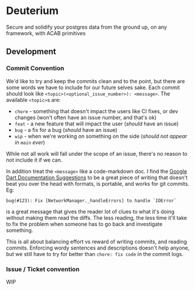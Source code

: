 <!-- @format -->

# Deuterium

Secure and solidify your postgres data from the ground up, on any framework, with ACAB primitives

## Development

### Commit Convention

We'd like to try and keep the commits clean and to the point, but there are some words we have to include for our future selves sake. Each commit should look like `<topic>(<optional_issue_number>): <message>`. The available `<topic>`s are:

- `chore` - something that doesn't impact the users like CI fixes, or dev changes (won't often have an issue number, and that's ok)
- `feat` - a new feature that will impact the user (_should_ have an issue)
- `bug` - a fix for a bug (_should_ have an issue)
- `wip` - when we're working on something on the side (_should not appear in `main` ever_)

While not all work will fall under the scope of an issue, there's no reason to not include it if we can.

In addition treat the `<message>` like a code-markdown doc. I find the [Google Dart Documentation Suggestions](https://dart.dev/effective-dart/documentation) to be a great piece of writing that doesn't beat you over the head with formats, is portable, and works for git commits. Eg:

```
bug(#123): Fix [NetworkManager._handleErrors] to handle `IOError`
```

is a great message that gives the reader lot of clues to what it's doing without making them read the diffs. The less reading, the less time it'll take to fix the problem when someone has to go back and investigate something.

This is all about balancing effort vs reward of writing commits, and reading commits. Enforcing wordy sentences and descriptions doesn't help anyone, but we still have to try for better than `chore: fix code` in the commit logs.

### Issue / Ticket convention

WIP
